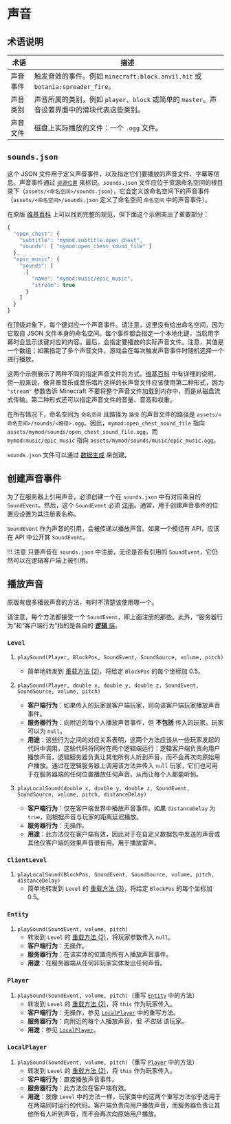 声音
======

术语说明
-----------

| 术语           | 描述 |
|----------------|----------------|
| 声音事件  | 触发音效的事件。例如 `minecraft:block.anvil.hit` 或 `botania:spreader_fire`。 |
| 声音类别 | 声音所属的类别，例如 `player`、`block` 或简单的 `master`。声音设置界面中的滑块代表这些类别。 |
| 声音文件   | 磁盘上实际播放的文件：一个 `.ogg` 文件。 |

`sounds.json`
-------------

这个 JSON 文件用于定义声音事件，以及指定它们要播放的声音文件、字幕等信息。声音事件通过 [`资源位置`][loc] 来标识。`sounds.json` 文件应位于资源命名空间的根目录下（`assets/<命名空间>/sounds.json`），它会定义该命名空间下的声音事件（`assets/<命名空间>/sounds.json` 定义了命名空间 `命名空间` 中的声音事件）。

在原版 [维基百科][wiki] 上可以找到完整的规范，但下面这个示例突出了重要部分：

```js
{
  "open_chest": {
    "subtitle": "mymod.subtitle.open_chest",
    "sounds": [ "mymod:open_chest_sound_file" ]
  },
  "epic_music": {
    "sounds": [
      {
        "name": "mymod:music/epic_music",
        "stream": true
      }
    ]
  }
}
```

在顶级对象下，每个键对应一个声音事件。请注意，这里没有给出命名空间，因为它取自 JSON 文件本身的命名空间。每个事件都会指定一个本地化键，当启用字幕时会显示该键对应的内容。最后，会指定要播放的实际声音文件。注意，其值是一个数组；如果指定了多个声音文件，游戏会在每次触发声音事件时随机选择一个进行播放。

这两个示例展示了两种不同的指定声音文件的方式。[维基百科][wiki] 中有详细的说明，但一般来说，像背景音乐或音乐唱片这样的长声音文件应该使用第二种形式，因为 `"stream"` 参数告诉 Minecraft 不要将整个声音文件加载到内存中，而是从磁盘流式传输。第二种形式还可以指定声音文件的音量、音高和权重。

在所有情况下，命名空间为 `命名空间` 且路径为 `路径` 的声音文件的路径是 `assets/<命名空间>/sounds/<路径>.ogg`。因此，`mymod:open_chest_sound_file` 指向 `assets/mymod/sounds/open_chest_sound_file.ogg`，而 `mymod:music/epic_music` 指向 `assets/mymod/sounds/music/epic_music.ogg`。

`sounds.json` 文件可以通过 [数据生成][datagen] 来创建。

创建声音事件
---------------------

为了在服务器上引用声音，必须创建一个在 `sounds.json` 中有对应条目的 `SoundEvent`。然后，这个 `SoundEvent` 必须 [注册][registration]。通常，用于创建声音事件的位置应设置为其注册表名称。

`SoundEvent` 作为声音的引用，会被传递以播放声音。如果一个模组有 API，应该在 API 中公开其 `SoundEvent`。

!!! 注意
    只要声音在 `sounds.json` 中注册，无论是否有引用的 `SoundEvent`，它仍然可以在逻辑客户端上被引用。

播放声音
--------------

原版有很多播放声音的方法，有时不清楚该使用哪一个。

请注意，每个方法都接受一个 `SoundEvent`，即上面注册的那些。此外，“服务器行为”和“客户端行为”指的是各自的 [**逻辑** 端][sides]。

### `Level`

1. <a name="level-playsound-pbecvp"></a> `playSound(Player, BlockPos, SoundEvent, SoundSource, volume, pitch)`
    - 简单地转发到 [重载方法 (2)](#level-playsound-pxyzecvp)，将给定 `BlockPos` 的每个坐标加 0.5。

2. <a name="level-playsound-pxyzecvp"></a> `playSound(Player, double x, double y, double z, SoundEvent, SoundSource, volume, pitch)`
    - **客户端行为**：如果传入的玩家是客户端玩家，则向该客户端玩家播放声音事件。
    - **服务器行为**：向附近的每个人播放声音事件，但 **不包括** 传入的玩家。玩家可以为 `null`。
    - **用途**：这些行为之间的对应关系表明，这两个方法应该从一些玩家发起的代码中调用，这些代码将同时在两个逻辑端运行：逻辑客户端负责向用户播放声音，逻辑服务器负责让其他所有人听到声音，而不会再次向原始用户播放。通过在逻辑服务器上调用该方法并传入 `null` 玩家，它们也可用于在服务器端的任何位置播放任何声音，从而让每个人都能听到。

3. <a name="level-playsound-xyzecvpd"></a> `playLocalSound(double x, double y, double z, SoundEvent, SoundSource, volume, pitch, distanceDelay)`
    - **客户端行为**：仅在客户端世界中播放声音事件。如果 `distanceDelay` 为 `true`，则根据声音与玩家的距离延迟播放。
    - **服务器行为**：无操作。
    - **用途**：此方法仅在客户端有效，因此对于在自定义数据包中发送的声音或其他仅客户端的效果声音很有用。用于播放雷声。

### `ClientLevel`

1. <a name="clientlevel-playsound-becvpd"></a> `playLocalSound(BlockPos, SoundEvent, SoundSource, volume, pitch, distanceDelay)`
    - 简单地转发到 `Level` 的 [重载方法 (3)](#level-playsound-xyzecvpd)，将给定 `BlockPos` 的每个坐标加 0.5。

### `Entity`

1. <a name="entity-playsound-evp"></a> `playSound(SoundEvent, volume, pitch)`
    - 转发到 `Level` 的 [重载方法 (2)](#level-playsound-pxyzecvp)，将玩家参数传入 `null`。
    - **客户端行为**：无操作。
    - **服务器行为**：在该实体的位置向所有人播放声音事件。
    - **用途**：在服务器端从任何非玩家实体发出任何声音。

### `Player`

1. <a name="player-playsound-evp"></a> `playSound(SoundEvent, volume, pitch)`（重写 [`Entity`](#entity-playsound-evp) 中的方法）
    - 转发到 `Level` 的 [重载方法 (2)](#level-playsound-pxyzecvp)，将 `this` 作为玩家传入。
    - **客户端行为**：无操作，参见 [`LocalPlayer`](#localplayer-playsound-evp) 中的重写方法。
    - **服务器行为**：向附近的每个人播放声音，但 *不包括* 该玩家。
    - **用途**：参见 [`LocalPlayer`](#localplayer-playsound-evp)。

### `LocalPlayer`

1. <a name="localplayer-playsound-evp"></a> `playSound(SoundEvent, volume, pitch)`（重写 [`Player`](#player-playsound-evp) 中的方法）
    - 转发到 `Level` 的 [重载方法 (2)](#level-playsound-pxyzecvp)，将 `this` 作为玩家传入。
    - **客户端行为**：直接播放声音事件。
    - **服务器行为**：此方法仅在客户端有效。
    - **用途**：就像 `Level` 中的方法一样，玩家类中的这两个重写方法似乎适用于在两端同时运行的代码。客户端负责向用户播放声音，而服务器负责让其他所有人听到声音，而不会再次向原始用户播放。

[loc]: ../concepts/resources.md#resourcelocation
[wiki]: https://minecraft.wiki/w/Sounds.json
[datagen]: ../datagen/client/sounds.md
[registration]: ../concepts/registries.md#methods-for-registering
[sides]: ../concepts/sides.md
